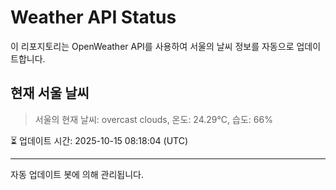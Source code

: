 
# Weather API Status

이 리포지토리는 OpenWeather API를 사용하여 서울의 날씨 정보를 자동으로 업데이트합니다.

## 현재 서울 날씨
> 서울의 현재 날씨: overcast clouds, 온도: 24.29°C, 습도: 66%

⏳ 업데이트 시간: 2025-10-15 08:18:04 (UTC)

---
자동 업데이트 봇에 의해 관리됩니다.
